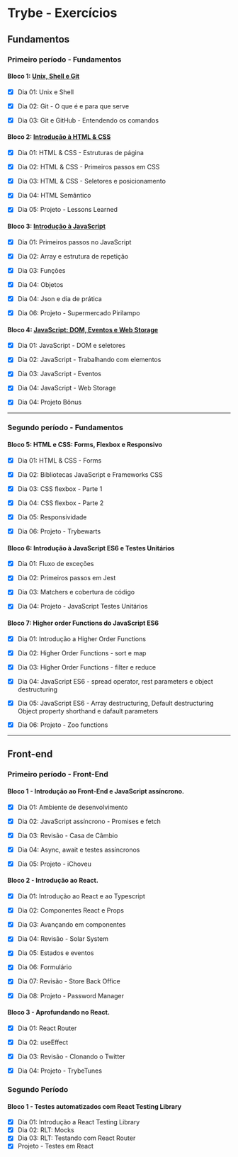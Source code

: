 # Trybe - Exercícios

## Fundamentos

### Primeiro período - Fundamentos
#### Bloco 1: [Unix, Shell e Git](https://github.com/Ludmilact/trybe-exercicios/tree/main/fundamentos/secao-1-unix-shell-git)
- [x] Dia 01: Unix e Shell

- [x] Dia 02: Git - O que é e para que serve

- [x] Dia 03: Git e GitHub -  Entendendo os comandos

#### Bloco 2: [Introdução à HTML & CSS](https://github.com/Ludmilact/trybe-exercicios/tree/main/fundamentos/secao-2-introducao-html-css)
- [x] Dia 01: HTML & CSS - Estruturas de página

- [x] Dia 02: HTML & CSS - Primeiros passos em CSS

- [x] Dia 03: HTML & CSS - Seletores e posicionamento

- [x] Dia 04: HTML Semântico

- [x] Dia 05: Projeto - Lessons Learned

#### Bloco 3: [Introdução à JavaScript](https://github.com/Ludmilact/trybe-exercicios/tree/main/fundamentos/secao-3-introducao-javaScript)
- [X] Dia 01: Primeiros passos no JavaScript

- [X] Dia 02: Array e estrutura de repetição

- [X] Dia 03: Funções

- [X] Dia 04: Objetos

- [X] Dia 04: Json e dia de prática

- [X] Dia 06: Projeto - Supermercado Pirilampo

#### Bloco 4: [JavaScript: DOM, Eventos e Web Storage]()
- [X] Dia 01: JavaScript - DOM e seletores

- [X] Dia 02: JavaScript - Trabalhando com elementos

- [x] Dia 03: JavaScript - Eventos

- [X] Dia 04: JavaScript - Web Storage

- [X] Dia 04: Projeto Bônus
-------

### Segundo período - Fundamentos
#### Bloco 5: HTML e CSS: Forms, Flexbox e Responsivo 
- [X] Dia 01: HTML & CSS - Forms
      
- [X] Dia 02: Bibliotecas JavaScript e Frameworks CSS
      
- [X] Dia 03: CSS flexbox - Parte 1
      
- [X] Dia 04: CSS flexbox - Parte 2
      
- [X] Dia 05: Responsividade
      
- [X] Dia 06: Projeto - Trybewarts

#### Bloco 6: Introdução à JavaScript ES6 e Testes Unitários
- [X] Dia 01: Fluxo de exceções
    
- [X] Dia 02: Primeiros passos em Jest
      
- [X] Dia 03: Matchers e cobertura de código
      
- [x] Dia 04: Projeto - JavaScript Testes Unitários

#### Bloco 7: Higher order Functions do JavaScript ES6
- [X] Dia 01: Introdução a Higher Order Functions
      
- [X] Dia 02: Higher Order Functions - sort e map
      
- [X] Dia 03: Higher Order Functions - filter e reduce
      
- [X] Dia 04: JavaScript ES6 - spread operator, rest parameters e object destructuring
      
- [X] Dia 05: JavaScript ES6 - Array destructuring, Default destructuring Object property shorthand e dafault parameters
      
- [X] Dia 06: Projeto - Zoo functions
-------------
## Front-end 
### Primeiro período - Front-End
#### Bloco 1 - Introdução ao Front-End e JavaScript assíncrono.
- [X] Dia 01: Ambiente de desenvolvimento 

- [X] Dia 02: JavaScript assíncrono - Promises e fetch

- [X] Dia 03: Revisão - Casa de Câmbio 

- [X] Dia 04: Async, await e testes assíncronos

- [X] Dia 05: Projeto - iChoveu

#### Bloco 2 - Introdução ao React.
- [X] Dia 01: Introdução ao React e ao Typescript

- [X] Dia 02: Componentes React e Props

- [X] Dia 03: Avançando em componentes

- [X] Dia 04: Revisão - Solar System

- [X] Dia 05: Estados e eventos

- [X] Dia 06: Formulário

- [X] Dia 07: Revisão -  Store Back Office

- [X] Dia 08: Projeto - Password Manager 

 #### Bloco 3 - Aprofundando no React.
- [X] Dia 01: React Router

- [X] Dia 02: useEffect

- [X] Dia 03: Revisão - Clonando o Twitter

- [X] Dia 04: Projeto - TrybeTunes

### Segundo Período 
#### Bloco 1 - Testes automatizados com React Testing Library
- [X] Dia 01: Introdução a React Testing Library
- [X] Dia 02: RLT: Mocks
- [X] Dia 03: RLT: Testando com React Router
- [X] Projeto - Testes em React
